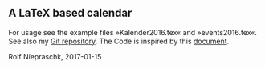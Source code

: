 ## A LaTeX based calendar

For usage see the example files »Kalender2016.tex« and »events2016.tex«. See also my [Git repository](https://github.com/rolfn/kalenderRN). The Code is inspired by this [document](http://www.texample.net/tikz/examples/a-calender-for-doublesided-din-a4/).

Rolf Niepraschk, 2017-01-15
